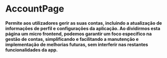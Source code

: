 # AccountPage

#### Permite aos utilizadores gerir as suas contas, incluindo a atualização de informações de perfil e configurações da aplicação. Ao dividirmos esta página um micro frontend, podemos garantir um foco  específico na gestão de contas, simplificando e facilitando a manutenção e implementação de melhorias futuras, sem interferir nas restantes funcionalidades da app.
